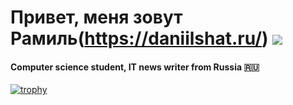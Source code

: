 # Привет, меня зовут Рамиль(https://daniilshat.ru/) ![](https://github.com/blackcater/blackcater/raw/main/images/Hi.gif) 
#### Computer science student, IT news writer from Russia 🇷🇺
[![trophy](https://github-profile-trophy.vercel.app/?username=ramzini22)](https://github.com/ryo-ma/github-profile-trophy)

